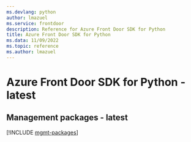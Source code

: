 ```yaml
---
ms.devlang: python
author: lmazuel
ms.service: frontdoor
description: Reference for Azure Front Door SDK for Python
title: Azure Front Door SDK for Python
ms.data: 11/09/2022
ms.topic: reference
ms.author: lmazuel
---
```

# Azure Front Door SDK for Python - latest

## Management packages - latest
[!INCLUDE [mgmt-packages](front-door-mgmt-index.md)]